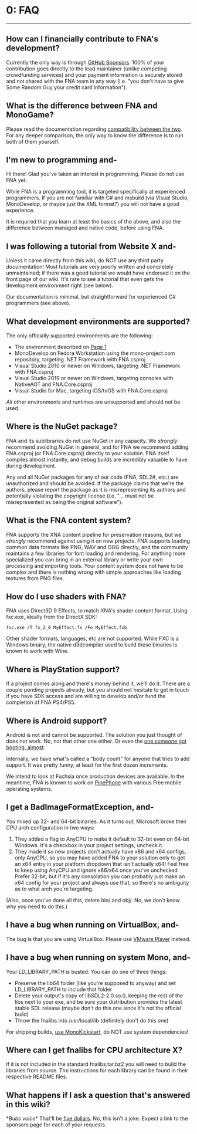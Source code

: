 # 0: FAQ

***

## How can I financially contribute to FNA's development?
Currently the only way is through [GitHub Sponsors](https://github.com/sponsors/flibitijibibo). 100% of your contribution goes directly to the lead maintainer (unlike competing crowdfunding services) and your payment information is securely stored and not shared with the FNA team in any way (i.e. "you don't have to give Some Random Guy your credit card information").

## What is the difference between FNA and MonoGame?
Please read the documentation regarding [compatibility between the two](appendix/Appendix-D:-MonoGame.md). For any deeper comparison, the only way to know the difference is to run both of them yourself.

## I'm new to programming and-
Hi there! Glad you've taken an interest in programming. Please do not use FNA yet.

While FNA is a programming tool, it is targeted specifically at experienced programmers. If you are not familiar with C# and msbuild (via Visual Studio, MonoDevelop, or maybe just the XML format?) you will not have a good experience.

It is required that you learn at least the basics of the above, and also the difference between managed and native code, before using FNA.

## I was following a tutorial from Website X and-
Unless it came directly from this wiki, do NOT use any third party documentation! Most tutorials are very poorly written and completely unmaintained; if there was a good tutorial we would have endorsed it on the front page of our wiki. It's rare to see a tutorial that even gets the development environment right (see below).

Our documentation is minimal, but straightforward for experienced C# programmers (see above).

## What development environments are supported?
The only officially supported environments are the following:

- The environment described on [Page 1](1:-Setting-Up-FNA.md)
- MonoDevelop on Fedora Workstation using the mono-project.com repository, targeting .NET Framework with FNA.csproj
- Visual Studio 2010 or newer on Windows, targeting .NET Framework with FNA.csproj
- Visual Studio 2019 or newer on Windows, targeting consoles with NativeAOT and FNA.Core.csproj
- Visual Studio for Mac, targeting iOS/tvOS with FNA.Core.csproj

_All_ other environments and runtimes are unsupported and should not be used.

## Where is the NuGet package?
FNA and its sublibraries do not use NuGet in any capacity. We _strongly_ recommend avoiding NuGet in general, and for FNA we recommend adding FNA.csproj (or FNA.Core.csproj) directly to your solution. FNA itself compiles almost instantly, and debug builds are incredibly valuable to have during development.

Any and all NuGet packages for any of our code (FNA, SDL2#, etc.) are unauthorized and should be avoided. If the package claims that we're the authors, please report the package as it is misrepresenting its authors and potentially violating the copyright license (i.e. "... must not be misrepresented as being the original software").

## What is the FNA content system?
FNA supports the XNA content pipeline for preservation reasons, but we _strongly_ recommend against using it on new projects. FNA supports loading common data formats like PNG, WAV and OGG directly, and the community maintains a few libraries for font loading and rendering. For anything more specialized you can bring in an external library or write your own processing and importing tools. Your content system does not have to be complex and there is nothing wrong with simple approaches like loading textures from PNG files.

## How do I use shaders with FNA?
FNA uses Direct3D 9 Effects, to match XNA's shader content format. Using fxc.exe, ideally from the DirectX SDK:

```
fxc.exe /T fx_2_0 MyEffect.fx /Fo MyEffect.fxb
```

Other shader formats, languages, etc are not supported. While FXC is a Windows binary, the native d3dcompiler used to build these binaries is known to work with Wine.

## Where is PlayStation support?
If a project comes along and there's money behind it, we'll do it. There are a couple pending projects already, but you should not hesitate to get in touch if you have SDK access and are willing to develop and/or fund the completion of FNA PS4/PS5.

## Where is Android support?
Android is not and cannot be supported. The solution you just thought of does not work. No, not that other one either. Or even the [one someone got booting, almost](https://github.com/0x0ade/FNADroid).

Internally, we have what's called a "body count" for anyone that tries to add support. It was pretty funny, at least for the first dozen increments.

We intend to look at Fuchsia once production devices are available. In the meantime, FNA is known to work on [PinePhone](https://www.pine64.org/pinephone/) with various Free mobile operating systems.

## I get a BadImageFormatException, and-

You mixed up 32- and 64-bit binaries. As it turns out, Microsoft broke their CPU arch configuration in two ways:

1. They added a flag to AnyCPU to make it default to 32-bit even on 64-bit Windows. It's a checkbox in your project settings, uncheck it.
2. They made it so new projects don't actually have x86 and x64 configs, only AnyCPU, so you may have added FNA to your solution only to get an x64 entry in your platform dropdown that isn't actually x64! Feel free to keep using AnyCPU and ignore x86/x64 once you've unchecked Prefer 32-bit, but if it's any consolation you can probably just make an x64 config for your project and always use that, so there's no ambiguity as to what arch you're targeting.

(Also, once you've done all this, delete bin/ and obj/. No, we don't know why you need to do this.)

## I have a bug when running on VirtualBox, and-
The bug is that you are using VirtualBox. Please use [VMware Player](https://www.vmware.com/products/workstation-player.html) instead.

## I have a bug when running on system Mono, and-
Your LD_LIBRARY_PATH is busted. You can do one of three things:

- Preserve the lib64 folder (like you're supposed to anyway) and set LD_LIBRARY_PATH to include that folder
- Delete your output's copy of libSDL2-2.0.so.0, keeping the rest of the libs next to your exe, and be sure your distribution provides the latest stable SDL release (maybe don't do this one since it's not the official build)
- Throw the fnalibs into /usr/local/lib (definitely don't do this one)

For shipping builds, [use MonoKickstart](3:-Distributing-FNA-Games.md#gnulinux), do NOT use system dependencies!

## Where can I get fnalibs for CPU architecture X?
If it is not included in the standard fnalibs.tar.bz2 you will need to build the libraries from source. The instructions for each library can be found in their respective README files.

## What happens if I ask a question that's answered in this wiki?
\**Bubs voice*\* That'll be [five dollars](https://github.com/sponsors/flibitijibibo/). No, this isn't a joke. Expect a link to the sponsors page for each of your requests.